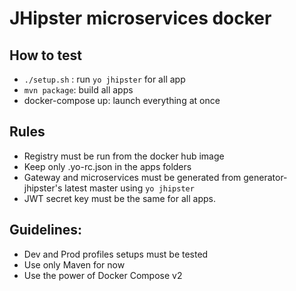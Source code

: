 # JHipster microservices docker

## How to test
- `./setup.sh` : run `yo jhipster` for all app
- `mvn package`: build all apps
- docker-compose up: launch everything at once

## Rules
- Registry must be run from the docker hub image
- Keep only .yo-rc.json in the apps folders
- Gateway and microservices must be generated from generator-jhipster's latest master using `yo jhipster`
- JWT secret key must be the same for all apps.

## Guidelines:
- Dev and Prod profiles setups must be tested
- Use only Maven for now
- Use the power of Docker Compose v2

## 
